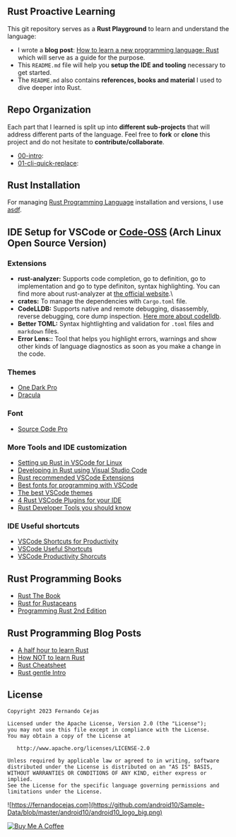 ## Rust Proactive Learning

This git repository serves as a **Rust Playground** to learn and understand the language:
 
 - I wrote a **blog post**: [How to learn a new programming language: Rust]() which will serve as a guide for the purpose.
 - This `README.md` file will help you **setup the IDE and tooling** necessary to get started.
 - The `README.md` also contains **references, books and material** I used to dive deeper into Rust. 

## Repo Organization

Each part that I learned is split up into **different sub-projects** that will address different parts of the language. Feel free to **fork** or **clone** this project and do not hesitate to **contribute/collaborate**. 

 - [00-intro](/00-intro): 
 - [01-cli-quick-replace](/01-cli-quick-replace):

## Rust Installation

For managing [Rust Programming Language](https://www.rust-lang.org/) installation and versions, I use [asdf](https://asdf-vm.com/).

## IDE Setup for VSCode or [Code-OSS](https://wiki.archlinux.org/title/Visual_Studio_Code) (Arch Linux Open Source Version)

### Extensions

 - **rust-analyzer:** Supports code completion, go to definition, go to implementation and go to type definiton, syntax highlighting. You can find more about rust-analyzer at [the official website](https://rust-analyzer.github.io/manual.html).\
 - **crates:** To manage the dependencies with `Cargo.toml` file.
 - **CodeLLDB:** Supports native and remote debugging, disassembly, reverse debugging, core dump inspection. [Here more about codelldb](https://github.com/vadimcn/vscode-lldb).
 - **Better TOML:** Syntax hightlighting and validation for `.toml` files and `markdown` files.
 - **Error Lens::** Tool that helps you highlight errors, warnings and show other kinds of language diagnostics as soon as you make a change in the code.

### Themes

 - [One Dark Pro](https://marketplace.visualstudio.com/items?itemName=zhuangtongfa.Material-theme)
 - [Dracula](https://draculatheme.com/visual-studio-code)

### Font

 - [Source Code Pro](https://adobe-fonts.github.io/source-code-pro/)

### More Tools and IDE customization

 - [Setting up Rust in VSCode for Linux](https://nayabsd.com/setting-up-rust-in-vs-code-for-linux)
 - [Developing in Rust using Visual Studio Code](https://dev.to/thiagomg/developing-in-rust-using-visual-studio-code-4kkl)
 - [Rust recommended VSCode Extensions](https://www.becomebetterprogrammer.com/rust-recommended-vscode-extensions/)
 - [Best fonts for programming with VSCode](https://toastofcode.com/best-fonts-for-programming-with-vscode/)
 - [The best VSCode themes](https://medium.com/quick-code/the-best-vs-code-themes-2022-9e9b648c4596)
 - [4 Rust VSCode Plugins for your IDE](https://21-lessons.com/4-rust-vscode-plugins-you-need-to-build-your-rust-ide-in-2022/)
 - [Rust Developer Tools you should know](https://refaktory.net/blog/posts/2021-09-21-rust-developer-tools-you-should-know/)

### IDE Useful shortcuts 

 - [VSCode Shortcuts for Productivity](https://www.crio.do/blog/vs-code-shortcuts/)
 - [VSCode Useful Shortcuts](https://itsfoss.com/vs-code-shortcuts/)
 - [VSCode Productivity Shorcuts](https://betterprogramming.pub/15-useful-vscode-shortcuts-to-boost-your-productivity-415de3cb1910)

## Rust Programming Books

 - [Rust The Book](https://doc.rust-lang.org/stable/book/)
 - [Rust for Rustaceans](https://www.goodreads.com/book/show/58244064-rust-for-rustaceans)
 - [Programming Rust 2nd Edition](https://www.goodreads.com/book/show/57570286-programming-rust-2nd-edition)

## Rust Programming Blog Posts

 - [A half hour to learn Rust](https://fasterthanli.me/articles/a-half-hour-to-learn-rust)
 - [How NOT to learn Rust](https://dystroy.org/blog/how-not-to-learn-rust/)
 - [Rust Cheatsheet](https://cheats.rs/)
 - [Rust gentle Intro](https://stevedonovan.github.io/rust-gentle-intro/)

## License

    Copyright 2023 Fernando Cejas

    Licensed under the Apache License, Version 2.0 (the "License");
    you may not use this file except in compliance with the License.
    You may obtain a copy of the License at

       http://www.apache.org/licenses/LICENSE-2.0

    Unless required by applicable law or agreed to in writing, software
    distributed under the License is distributed on an "AS IS" BASIS,
    WITHOUT WARRANTIES OR CONDITIONS OF ANY KIND, either express or implied.
    See the License for the specific language governing permissions and
    limitations under the License.


![https://fernandocejas.com](https://github.com/android10/Sample-Data/blob/master/android10/android10_logo_big.png)

<a href="https://www.buymeacoffee.com/android10" target="_blank"><img src="https://www.buymeacoffee.com/assets/img/custom_images/orange_img.png" alt="Buy Me A Coffee" style="height: auto !important;width: auto !important;" ></a>
